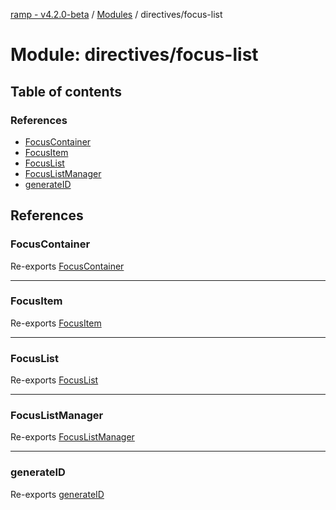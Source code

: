 [ramp - v4.2.0-beta](../README.md) / [Modules](../modules.md) / directives/focus-list

# Module: directives/focus-list

## Table of contents

### References

- [FocusContainer](directives_focus_list.md#focuscontainer)
- [FocusItem](directives_focus_list.md#focusitem)
- [FocusList](directives_focus_list.md#focuslist)
- [FocusListManager](directives_focus_list.md#focuslistmanager)
- [generateID](directives_focus_list.md#generateid)

## References

### FocusContainer

Re-exports [FocusContainer](directives_focus_list_focus_container.md#focuscontainer)

___

### FocusItem

Re-exports [FocusItem](directives_focus_list_focus_item.md#focusitem)

___

### FocusList

Re-exports [FocusList](directives_focus_list_focus_list.md#focuslist)

___

### FocusListManager

Re-exports [FocusListManager](../classes/directives_focus_list_focus_list.FocusListManager.md)

___

### generateID

Re-exports [generateID](directives_focus_list_focus_item.md#generateid)
